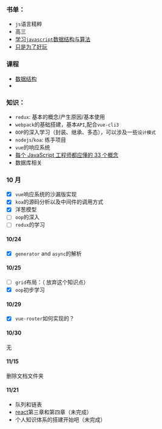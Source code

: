 ### 书单：

-   `js`语言精粹
-   高三
-   [学习`javascript`数据结构与算法](https://book.douban.com/subject/26639401/)
-   [只是为了好玩](https://book.douban.com/subject/25930025/)

### 课程

-   [数据结构](http://www.xuetangx.com/courses/course-v1:TsinghuaX+30240184+2015_T2/about)
-

### 知识：

-   `redux`: 基本的概念/产生原因/基本使用
-   `webpack`的基础搭建，基本`API`,配合`vue-cli3`
-   `OOP`的深入学习（封装、继承、多态），可以涉及一些`设计模式`
-   `nodejs`/`koa`: 练手项目
-   `vue`的响应系统
-   [每个 JavaScript 工程师都应懂的 33 个概念](https://github.com/stephentian/33-js-concepts)
-   数据库相关

### 10 月

-   [x] `vue`响应系统的沙漏版实现
-   [x] `koa`的源码分析以及中间件的调用方式
-   [x] 洋葱模型
-   [ ] `oop`的深入
-   [ ] `redux`的学习

#### 10/24

-   [x] `generator` and `async`的解析

#### 10/25

-   [ ] `grid`布局：（ 放弃这个知识点）
-   [x] `oop`初步学习

#### 10/29

-   [x] `vue-router`如何实现的？

#### 10/30

无

#### 11/15

删除文档文件夹


#### 11/21

- 队列和链表
- [react](https://github.com/carlleton/reactjs101)第三章和第四章（未完成）
- 个人知识体系的搭建开始吧（未完成）


